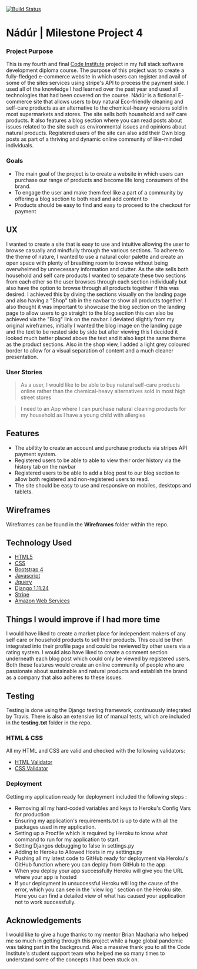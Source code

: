 [![Build Status](https://travis-ci.org/Neilfoster/eco-commerce.svg?branch=master)](https://travis-ci.org/Neilfoster/eco-commerce)

# Nádúr | Milestone Project 4

### Project Purpose

This is my fourth and final [Code Institute](https://codeinstitute.net/) project in my full stack software development diploma course.
The purpose of this project was to create a fully-fledged e-commerce website in which users can register
and avail of some of the sites services using stripe's API to process the payment side. I used all of the 
knowledge I had learned over the past year and used all technologies that had been covered on the course.
Nádúr is a fictional E-commerce site that allows users to buy natural Eco-friendly cleaning and self-care products as an 
alternative to the chemical-heavy versions sold in most supermarkets and stores. The site sells both household and self care
products. It also features a blog section where you can read posts about issues related to the site such as environmental
issues and opinions about natural products. Registered users of the site can also add their Own blog posts as part of a thriving
and dynamic online community of like-minded individuals. 

### Goals

* The main goal of the project is to create a website in which users can purchase our range of products and become life
  long consumers of the brand. 
* To engage the user and make them feel like a part of a community by offering a blog section to both read and add content to
* Products should be easy to find and easy to proceed to the checkout for payment

## UX

I wanted to create a site that is easy to use and intuitive allowing the user to browse casually and mindfully through the various sections.
To adhere to the theme of nature, I wanted to use a natural color palette and create an open space with plenty of breathing room to
browse without being overwhelmed by unnecessary information and clutter. 
As the site sells both household and self care products I wanted to separate these two sections from each other so the user browses through
each section individually but also have the option to browse through all products together if this was desired. I achieved this by diving the 
sections visually on the landing page and also having a "Shop" tab in the navbar to show all products together. 
I also thought it was important to showcase the blog section on the landing page to allow users to go straight to the blog section
this can also be achieved via the "Blog" link on the navbar. 
I deviated slightly from my original wireframes, initially I wanted the blog image on the landing page and the text to be nested side by side
but after viewing this I decided it looked much better placed above the text and it also kept the same theme as the product sections.
Also in the shop view, I added a light grey coloured border to allow for a visual separation of content and a much cleaner presentation. 


### User Stories

> As a user, I would like to be able to buy natural self-care products online rather 
than the chemical-heavy alternatives sold in most high street stores

> I need to an App where I can purchase natural cleaning products for my household as 
I have a young child with allergies 

## Features 

* The abiltity to create an account and purchase products via stripes API payment system.
* Registered users to be able to able to view their order history via the history tab on the navbar
* Registered users to be able to add a blog post to our blog section to allow both registered and non-registered users to read. 
* The site should be easy to use and responsive on mobiles, desktops and tablets.

## Wireframes
 Wireframes can be found in the **Wireframes** folder within the repo.

## Technology Used

* [HTML5](https://en.wikipedia.org/wiki/HTML5)
* [CSS](https://en.wikipedia.org/wiki/Cascading_Style_Sheets)
* [Bootstrap 4](https://getbootstrap.com/)
* [Javascript](https://www.javascript.com/)
* [Jquery](https://jquery.com/)
* [Django 1.11.24](https://docs.djangoproject.com/en/3.0/releases/1.11.24/)
* [Stripe](https://stripe.com/ie)
* [Amazon Web Services](https://aws.amazon.com/)


## Things I would improve if I had more time
I would have liked to create a market place for independent makers of any self care or household products
to sell their products. This could be then integrated into their profile page and could be reviewed by
other users via a rating system. 
I would also have liked to create a comment section underneath each blog post which could only be viewed
by registered users. 
Both these features would create an online community of people who are passionate about sustainable and 
natural products and establish the brand as a company that also adheres to these issues.

## Testing 
Testing is done using the Django testing framework, continuously integrated by Travis. 
There is also an extensive list of manual tests, which are included in the **testing.txt** folder in the repo.

### HTML & CSS
All my HTML and CSS are valid and checked with the following validators:

* [HTML Validator](https://validator.w3.org/)
* [CSS Validator](https://jigsaw.w3.org/css-validator/)

### Deployment 

Getting my application ready for deployment included the following steps :
* Removing all my hard-coded variables and keys to Heroku's Config Vars for production
* Ensuring my application's requirements.txt is up to date with all the packages used
    in my application.
* Setting up a Procfile which is required by Heroku to know what command to
    run for my application to start.
* Setting Djangos debugging to false in settings.py 
* Adding to Heroku to Allowed Hosts in my settings.py 
* Pushing all my latest code to GitHub ready for deployment via Heroku's GitHub function
    where you can deploy from GitHub to the app.
* When you deploy your app successfully Heroku will give you the URL where your app is hosted
* If your deployment in unsuccessful Heroku will log the cause of the error, which you can
    see in the 'view log ' section on the Heroku site. Here you can find a detailed view of what 
    has caused your application not to work successfully.

## Acknowledgements
 I would like to give a huge thanks to my mentor Brian Macharia who helped me so much in getting 
 through this project while a huge global pandemic was taking part in the background. Also a 
 massive thank you to all the Code Institute's student support team who helped me so many times 
 to understand some of the concepts I had been stuck on.
